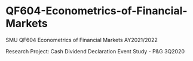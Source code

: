 # QF604-Econometrics-of-Financial-Markets
SMU QF604 Econometrics of Financial Markets AY2021/2022

Research Project: Cash Dividend Declaration Event Study - P&G 3Q2020
